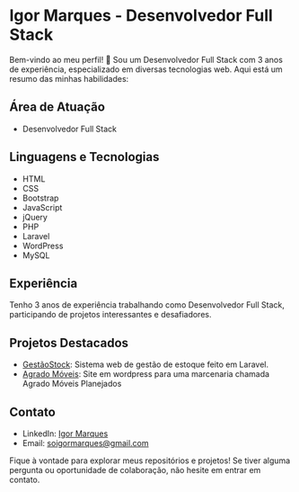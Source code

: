 # Igor Marques - Desenvolvedor Full Stack

Bem-vindo ao meu perfil! 👋 Sou um Desenvolvedor Full Stack com 3 anos de experiência, especializado em diversas tecnologias web. Aqui está um resumo das minhas habilidades:

## Área de Atuação
- Desenvolvedor Full Stack

## Linguagens e Tecnologias
- HTML
- CSS
- Bootstrap
- JavaScript
- jQuery
- PHP
- Laravel
- WordPress
- MySQL

## Experiência
Tenho 3 anos de experiência trabalhando como Desenvolvedor Full Stack, participando de projetos interessantes e desafiadores.

## Projetos Destacados
- [GestãoStock](https://github.com/imarqueso/gestao_stock): Sistema web de gestão de estoque feito em Laravel.
- [Agrado Móveis](https://agradoplanejados.com.br/): Site em wordpress para uma marcenaria chamada Agrado Móveis Planejados

## Contato
- LinkedIn: [Igor Marques](https://www.linkedin.com/in/igormarkz/)
- Email: soigormarques@gmail.com

Fique à vontade para explorar meus repositórios e projetos! Se tiver alguma pergunta ou oportunidade de colaboração, não hesite em entrar em contato.
